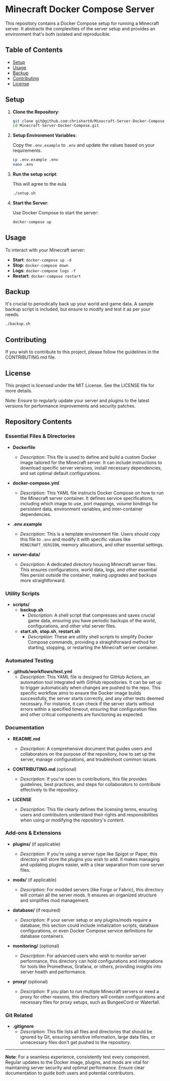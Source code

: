 # Minecraft Docker Compose Server

This repository contains a Docker Compose setup for running a Minecraft server. It abstracts the complexities of the server setup and provides an environment that's both isolated and reproducible.

## Table of Contents

- [Setup](#setup)
- [Usage](#usage)
- [Backup](#backup)
- [Contributing](#contributing)
- [License](#license)

## Setup

1. **Clone the Repository**:

    ```bash
    git clone git@github.com:chrishart0/Minecraft-Server-Docker-Compose.git
    cd Minecraft-Server-Docker-Compose.git
    ```

2. **Setup Environment Variables**:
    
    Copy the `.env.example` to `.env` and update the values based on your requirements.

    ```bash
    cp .env.example .env
    nano .env
    ```

3. **Run the setup script**:
    
    This will agree to the eula

    ```bash
    ./setup.sh
    ```


4. **Start the Server**:

    Use Docker Compose to start the server:

    ```bash
    docker-compose up
    ```

## Usage

To interact with your Minecraft server:

- **Start**: `docker-compose up -d`
- **Stop**: `docker-compose down`
- **Logs**: `docker-compose logs -f`
- **Restart**: `docker-compose restart`

## Backup

It's crucial to periodically back up your world and game data. A sample backup script is included, but ensure to modify and test it as per your needs.

```bash
./backup.sh
```

## Contributing
If you wish to contribute to this project, please follow the guidelines in the CONTRIBUTING.md file.

## License
This project is licensed under the MIT License. See the LICENSE file for more details.

Note: Ensure to regularly update your server and plugins to the latest versions for performance improvements and security patches.


## Repository Contents

### Essential Files & Directories

- **Dockerfile**
  - *Description*: This file is used to define and build a custom Docker image tailored for the Minecraft server. It can include instructions to download specific server versions, install necessary dependencies, and set optimal default configurations.

- **docker-compose.yml**
  - *Description*: This YAML file instructs Docker Compose on how to run the Minecraft server container. It defines service specifications, including which image to use, port mappings, volume bindings for persistent data, environment variables, and inter-container dependencies.

- **.env.example**
  - *Description*: This is a template environment file. Users should copy this file to `.env` and modify it with specific values like `MINECRAFT_VERSION`, memory allocations, and other essential settings.

- **server-data/**
  - *Description*: A dedicated directory housing Minecraft server files. This ensures configurations, world data, logs, and other essential files persist outside the container, making upgrades and backups more straightforward.

### Utility Scripts

- **scripts/**
  - **backup.sh**
    - *Description*: A shell script that compresses and saves crucial game data, ensuring you have periodic backups of the world, configurations, and other vital server files.
  - **start.sh**, **stop.sh**, **restart.sh**
    - *Description*: These are utility shell scripts to simplify Docker Compose commands, providing a straightforward method for starting, stopping, or restarting the Minecraft server container.

### Automated Testing

- **.github/workflows/test.yml**
  - *Description*: This YAML file is designed for GitHub Actions, an automation tool integrated with GitHub repositories. It can be set up to trigger automatically when changes are pushed to the repo. This specific workflow aims to ensure the Docker image builds successfully, the server starts correctly, and any other tests deemed necessary. For instance, it can check if the server starts without errors within a specified timeout, ensuring that configuration files and other critical components are functioning as expected.

### Documentation

- **README.md**
  - *Description*: A comprehensive document that guides users and collaborators on the purpose of the repository, how to set up the server, manage configurations, and troubleshoot common issues.

- **CONTRIBUTING.md** (optional)
  - *Description*: If you're open to contributions, this file provides guidelines, best practices, and steps for collaborators to contribute effectively to the repository.

- **LICENSE**
  - *Description*: This file clearly defines the licensing terms, ensuring users and contributors understand their rights and responsibilities when using or modifying the repository's content.

### Add-ons & Extensions

- **plugins/** (if applicable)
  - *Description*: If you're using a server type like Spigot or Paper, this directory will store the plugins you wish to add. It makes managing and updating plugins easier, with a clear separation from core server files.

- **mods/** (if applicable)
  - *Description*: For modded servers (like Forge or Fabric), this directory will contain all the server mods. It ensures an organized structure and simplifies mod management.

- **database/** (if required)
  - *Description*: If your server setup or any plugins/mods require a database, this section could include initialization scripts, database configurations, or even Docker Compose service definitions for database containers.

- **monitoring/** (optional)
  - *Description*: For advanced users who wish to monitor server performance, this directory can hold configurations and integrations for tools like Prometheus, Grafana, or others, providing insights into server health and performance.

- **proxy/** (optional)
  - *Description*: If you plan to run multiple Minecraft servers or need a proxy for other reasons, this directory will contain configurations and necessary files for proxy setups, such as BungeeCord or Waterfall.

### Git Related

- **.gitignore**
  - *Description*: This file lists all files and directories that should be ignored by Git, ensuring sensitive information, large data files, or unnecessary files don't get pushed to the repository.

---

**Note**: For a seamless experience, consistently test every component. Regular updates to the Docker image, plugins, and mods are vital for maintaining server security and optimal performance. Ensure clear documentation to guide both users and potential contributors.